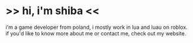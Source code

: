 # >> hi, i'm shiba <<

i'm a game developer from poland, i mostly work in lua and luau on roblox.<br>
if you'd like to know more about me or contact me, check out my website.
